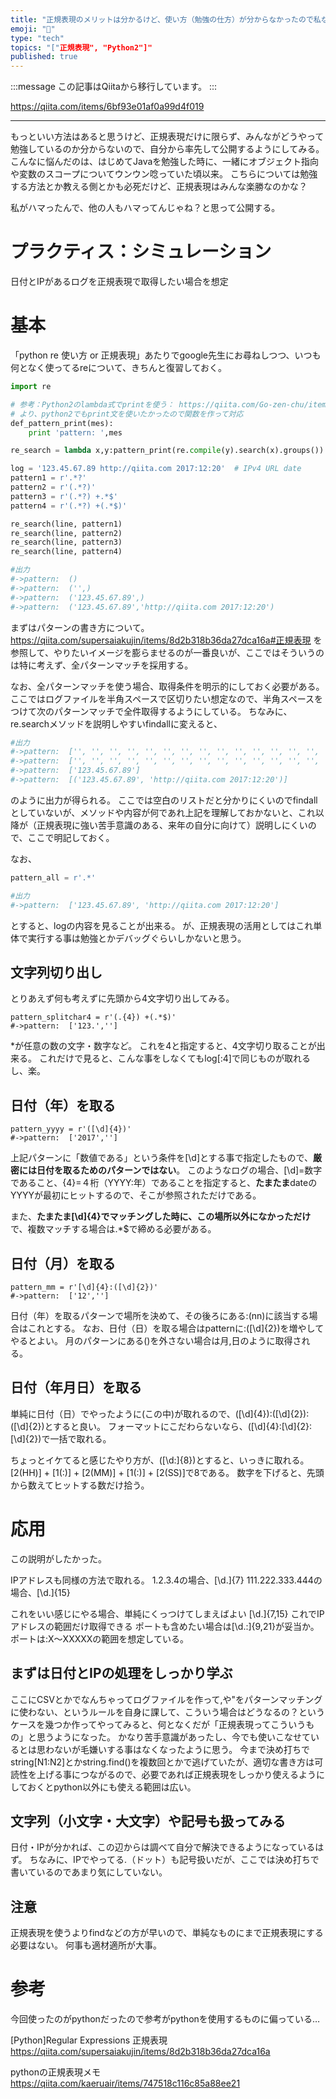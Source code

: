```yaml
---
title: "正規表現のメリットは分かるけど、使い方（勉強の仕方）が分からなかったので私なりの独学の方法を公開"
emoji: "📝"
type: "tech"
topics: "["正規表現", "Python2"]"
published: true
---
```


:::message
この記事はQiitaから移行しています。
:::

https://qiita.com/items/6bf93e01af0a99d4f019

---

もっといい方法はあると思うけど、正規表現だけに限らず、みんながどうやって勉強しているのか分からないので、自分から率先して公開するようにしてみる。
こんなに悩んだのは、はじめてJavaを勉強した時に、一緒にオブジェクト指向や変数のスコープについてウンウン唸っていた頃以来。
こちらについては勉強する方法とか教える側とかも必死だけど、正規表現はみんな楽勝なのかな？

私がハマったんで、他の人もハマってんじゃね？と思って公開する。


# プラクティス：シミュレーション
日付とIPがあるログを正規表現で取得したい場合を想定

# 基本
「python re 使い方 or 正規表現」あたりでgoogle先生にお尋ねしつつ、いつも何となく使ってるreについて、きちんと復習しておく。

``` training1.py
import re

# 参考：Python2のlambda式でprintを使う： https://qiita.com/Go-zen-chu/items/135bab27cea5ef27e1f8
# より、python2でもprint文を使いたかったので関数を作って対応
def_pattern_print(mes):
    print 'pattern: ',mes

re_search = lambda x,y:pattern_print(re.compile(y).search(x).groups())

log = '123.45.67.89 http://qiita.com 2017:12:20'  # IPv4 URL date
pattern1 = r'.*?'
pattern2 = r'(.*?)'
pattern3 = r'(.*?) +.*$'
pattern4 = r'(.*?) +(.*$)'

re_search(line, pattern1)
re_search(line, pattern2)
re_search(line, pattern3)
re_search(line, pattern4)

#出力
#->pattern:  ()
#->pattern:  ('',)
#->pattern:  ('123.45.67.89',)
#->pattern:  ('123.45.67.89','http://qiita.com 2017:12:20')
```

まずはパターンの書き方について。
https://qiita.com/supersaiakujin/items/8d2b318b36da27dca16a#正規表現
を参照して、やりたいイメージを膨らませるのが一番良いが、ここではそういうのは特に考えず、全パターンマッチを採用する。

なお、全パターンマッチを使う場合、取得条件を明示的にしておく必要がある。
ここではログファイルを半角スペースで区切りたい想定なので、半角スペースをつけて次のパターンマッチで全件取得するようにしている。
ちなみに、re.searchメソッドを説明しやすいfindallに変えると、

``` training1.py
#出力
#->pattern:  ['', '', '', '', '', '', '', '', '', '', '', '', '', '', '','', '', '', '', '', '', '', '', '', '', '', '', '', '', '', '', '', '', '', '','', '', '', '', '', '']
#->pattern:  ['', '', '', '', '', '', '', '', '', '', '', '', '', '', '','', '', '', '', '', '', '', '', '', '', '', '', '', '', '', '', '', '', '', '','', '', '', '', '', '']
#->pattern:  ['123.45.67.89']
#->pattern:  [('123.45.67.89', 'http://qiita.com 2017:12:20')]
```

のように出力が得られる。
ここでは空白のリストだと分かりにくいのでfindallとしていないが、メソッドや内容が何であれ上記を理解しておかないと、これ以降が（正規表現に強い苦手意識のある、来年の自分に向けて）説明しにくいので、ここで明記しておく。

なお、

``` training1.py
pattern_all = r'.*'

#出力
#->pattern:  ['123.45.67.89', 'http://qiita.com 2017:12:20']
```

とすると、logの内容を見ることが出来る。
が、正規表現の活用としてはこれ単体で実行する事は勉強とかデバッグぐらいしかないと思う。

## 文字列切り出し
とりあえず何も考えずに先頭から4文字切り出してみる。

```
pattern_splitchar4 = r'(.{4}) +(.*$)'
#->pattern:  ['123.','']
```
*が任意の数の文字・数字など。
これを4と指定すると、4文字切り取ることが出来る。
これだけで見ると、こんな事をしなくてもlog[:4]で同じものが取れるし、楽。

## 日付（年）を取る

```
pattern_yyyy = r'([\d]{4})'
#->pattern:  ['2017','']
```

上記パターンに「数値である」という条件を[\d]とする事で指定したもので、**厳密には日付を取るためのパターンではない**。
このようなログの場合、[\d]=数字であること、{4}=４桁（YYYY:年）であることを指定すると、**たまたま**dateのYYYYが最初にヒットするので、そこが参照されただけである。

また、**たまたま[\d]{4}でマッチングした時に、この場所以外になかっただけ**で、複数マッチする場合は.*$で締める必要がある。

## 日付（月）を取る

```
pattern_mm = r'[\d]{4}:([\d]{2})'
#->pattern:  ['12','']
```

日付（年）を取るパターンで場所を決めて、その後ろにある:(nn)に該当する場合はこれとする。
なお、日付（日）を取る場合はpatternに:([\d]{2})を増やしてやるとよい。
月のパターンにある()を外さない場合は月,日のように取得される。

## 日付（年月日）を取る
単純に日付（日）でやったように(この中)が取れるので、([\d]{4}):([\d]{2}):([\d]{2})とすると良い。
フォーマットにこだわらないなら、([\d]{4}:[\d]{2}:[\d]{2})で一括で取れる。

ちょっとイケてると感じたやり方が、([\d:]{8})とすると、いっきに取れる。
[2(HH)] + [1(:)] + [2(MM)] + [1(:)] +
 [2(SS)]で8である。
数字を下げると、先頭から数えてヒットする数だけ拾う。

# 応用
この説明がしたかった。

IPアドレスも同様の方法で取れる。
1.2.3.4の場合、[\d\.]{7}
111.222.333.444の場合、[\d\.]{15}

これをいい感じにやる場合、単純にくっつけてしまえばよい
[\d\.]{7,15}
これでIPアドレスの範囲だけ取得できる
ポートも含めたい場合は[\d\.:]{9,21}が妥当か。
ポートは:X～XXXXXの範囲を想定している。

## まずは日付とIPの処理をしっかり学ぶ

ここにCSVとかでなんちゃってログファイルを作って,や"をパターンマッチングに使わない、というルールを自身に課して、こういう場合はどうなるの？というケースを幾つか作ってやってみると、何となくだが「正規表現ってこういうもの」と思うようになった。
かなり苦手意識があったし、今でも使いこなせているとは思わないが毛嫌いする事はなくなったように思う。
今まで決め打ちでstring[N1:N2]とかstring.find()を複数回とかで逃げていたが、適切な書き方は可読性を上げる事につながるので、必要であれば正規表現をしっかり使えるようにしておくとpython以外にも使える範囲は広い。

## 文字列（小文字・大文字）や記号も扱ってみる
日付・IPが分かれば、この辺からは調べて自分で解決できるようになっているはず。
ちなみに、IPでやってる.（ドット）も記号扱いだが、ここでは決め打ちで書いているのであまり気にしていない。

## 注意
正規表現を使うよりfindなどの方が早いので、単純なものにまで正規表現にする必要はない。
何事も適材適所が大事。

# 参考
今回使ったのがpythonだったので参考がpythonを使用するものに偏っている…

[Python]Regular Expressions 正規表現
https://qiita.com/supersaiakujin/items/8d2b318b36da27dca16a

pythonの正規表現メモ
https://qiita.com/kaeruair/items/747518c116c85a88ee21

